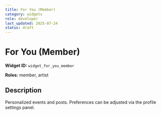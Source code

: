 ```yaml
---
title: For You (Member)
category: widgets
role: developer
last_updated: 2025-07-24
status: draft
---
```


# For You (Member)

**Widget ID:** `widget_for_you_member`

**Roles:** member, artist

## Description
Personalized events and posts. Preferences can be adjusted via the profile settings panel.
